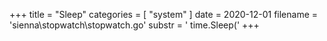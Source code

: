 +++
title = "Sleep"
categories = [ "system" ]
date = 2020-12-01
filename = 'sienna\stopwatch\stopwatch.go'
substr = ' time.Sleep('
+++
